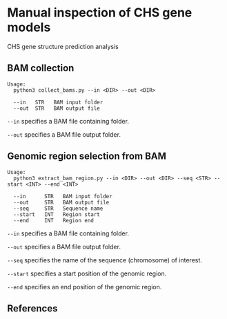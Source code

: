 # Manual inspection of CHS gene models
CHS gene structure prediction analysis

## BAM collection

```
Usage:
  python3 collect_bams.py --in <DIR> --out <DIR>
  
  --in   STR   BAM input folder
  --out  STR   BAM output file
```

`--in` specifies a BAM file containing folder.

`--out` specifies a BAM file output folder.


## Genomic region selection from BAM

```
Usage:
  python3 extract_bam_region.py --in <DIR> --out <DIR> --seq <STR> --start <INT> --end <INT>
  
  --in      STR   BAM input folder
  --out     STR   BAM output file
  --seq     STR   Sequence name
  --start   INT   Region start
  --end     INT   Region end
```

`--in` specifies a BAM file containing folder.

`--out` specifies a BAM file output folder.

`--seq` specifies the name of the sequence (chromosome) of interest.

`--start` specifies a start position of the genomic region.

`--end` specifies an end position of the genomic region.


## References





